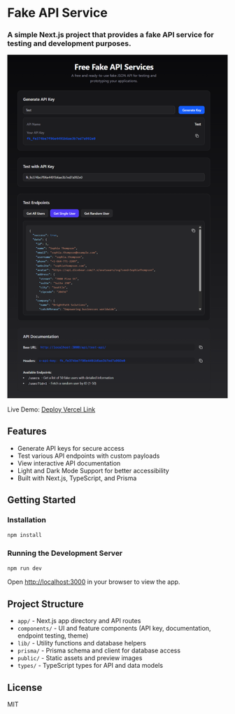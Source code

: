 # Fake API Service
### A simple Next.js project that provides a fake API service for testing and development purposes.

![Fake API Service](./public/preview.png)

Live Demo: [Deploy Vercel Link](https://fake-json-placeholder-api.vercel.app/)

## Features
- Generate API keys for secure access
- Test various API endpoints with custom payloads
- View interactive API documentation
- Light and Dark Mode Support for better accessibility
- Built with Next.js, TypeScript, and Prisma

## Getting Started

### Installation
```bash
npm install
```

### Running the Development Server
```bash
npm run dev
```

Open [http://localhost:3000](http://localhost:3000) in your browser to view the app.

## Project Structure
- `app/` - Next.js app directory and API routes
- `components/` - UI and feature components (API key, documentation, endpoint testing, theme)
- `lib/` - Utility functions and database helpers
- `prisma/` - Prisma schema and client for database access
- `public/` - Static assets and preview images
- `types/` - TypeScript types for API and data models

## License
MIT
